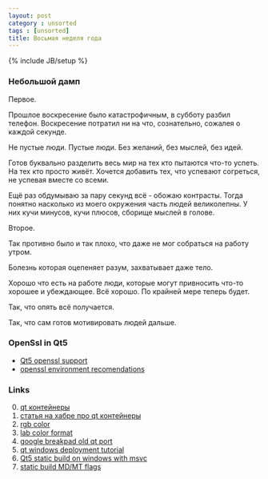 ```yaml
---
layout: post
category : unsorted
tags : [unsorted]
title: Восьмая неделя года
---
```

{% include JB/setup %}

### Небольшой дамп
<p>Первое.</p>
<p>Прошлое воскресение было катастрофичным, в субботу разбил телефон. Воскресение потратил ни на что, сознательно, сожалея о каждой секунде.</p>
<p>Не пустые люди. Пустые люди. Без желаний, без мыслей, без идей.</p>
<p>Готов буквально разделить весь мир на тех кто пытаются что-то успеть. На тех кто просто живёт. Хочется добавить тех, что успевают согреться, не успевая вместе со всеми.</p>
<p>Ещё раз обдумываю за пару секунд всё - обожаю контрасты. Тогда понятно насколько из моего окружения часть людей великолепны. У них кучи минусов, кучи плюсов, сборище мыслей в голове.</p>
<p>Второе.</p>
<p>Так противно было и так плохо, что даже не мог собраться на работу утром.</p><p>Болезнь которая оцепеняет разум, захватывает даже тело.</p>
<p>Хорошо что есть на работе люди, которые могут привносить что-то хорошее и убеждающее. Всё хорошо. По крайней мере теперь будет.</p>
<p>Так, что опять всё получается.</p><p>Так, что сам готов мотивировать людей дальше.</p>


### OpenSsl in Qt5
- [Qt5 openssl support](http://www.qtcentre.org/threads/30523-How-to-Building-Qt-with-OpenSSL-support-using-the-Windows-SDK)
- [openssl environment recomendations](http://qt-project.org/wiki/Qt-5-Alpha-building-instructions)

### Links
0. [qt контейнеры](http://doc.qt.digia.com/qq/qq19-containers.html)
0. [статья на хабре про qt контейнеры](http://habrahabr.ru/post/127870/)
0. [rgb color](http://ru.wikipedia.org/wiki/XYZ)
0. [lab color format](http://ru.wikipedia.org/wiki/LAB)
0. [google breakpad old qt port](https://github.com/AlekSi/breakpad-qt)
0. [qt windows deployment tutorial](http://qt-project.org/doc/qt-5.0/qtdoc/deployment-windows.html)
0. [Qt5 static build on windows with msvc](http://qt-project.org/wiki/Building_Qt_Desktop_for_Windows_with_MSVC)
0. [static build MD/MT flags](http://qt-project.org/faq/answer/why_does_a_statically_built_qt_use_the_dynamic_visual_studio_runtime_librar)
